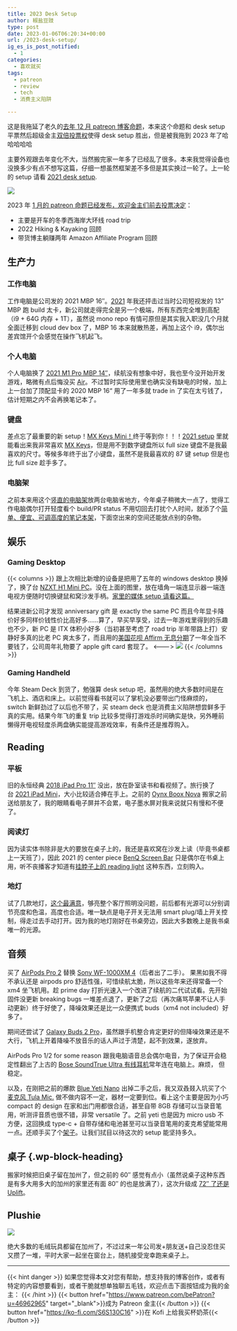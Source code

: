 ```yaml
---
title: 2023 Desk Setup
author: 椒盐豆豉
type: post
date: 2023-01-06T06:20:34+00:00
url: /2023-desk-setup/
ig_es_is_post_notified:
  - 1
categories:
  - 喜欢就买
tags:
  - patreon
  - review
  - tech
  - 消费主义陷阱

---
```


这是我拖延了老久的[去年 12 月 patreon 博客命题](https://www.patreon.com/posts/2022-shi-er-yue-75090838)，本来这个命题和 desk setup 平票然后超级金主[双倍投票权](https://www.patreon.com/posts/xin-de-ke-jin-fa-71289833)使得 desk setup 胜出，但是被我拖到 2023 年了哈哈哈哈哈

主要外观跟去年变化不大，当然搬完家一年多了已经乱了很多。本来我觉得设备也没换多少有点不想写这篇，仔细一想虽然框架差不多但是其实换过一轮了。上一轮的 setup 请看 [2021 desk setup](../desk-setup-2021/).

![](https://s3.nl-ams.scw.cloud/mtfront-blog/2023/01/DSC03379-01-1024x683.jpeg)

2023 年 [1 月的 patreon 命题已经发布，欢迎金主们前去投票决定](https://www.patreon.com/posts/76859684)：

- 主要是开车的冬季西海岸大环线 road trip
- 2022 Hiking & Kayaking 回顾
- 带货博主躺赚两年 Amazon Affiliate Program 回顾

<!--more-->

## 生产力

### 工作电脑

工作电脑是公司发的 2021 MBP 16″。[2021](../desk-setup-2021/) 年我还抨击过当时公司短视发的 13” MBP 跑 build 太卡，新公司就走得完全是另一个极端，所有东西完全堆到高配（i9 + 64G 内存 + 1T），虽然说 mono repo 有情可原但是其实我入职没几个月就全面迁移到 cloud dev box 了，MBP 16 本来就散热差，再加上这个 i9，偶尔出差宾馆开个会感觉在操作飞机起飞。

### 个人电脑

个人电脑换了 [2021 M1 Pro MBP 14″](https://amzn.to/3vKLstv)，续航没有想象中好，我也至今没开始开发游戏，略微有点后悔没买 [Air](https://amzn.to/3VJUhhP)。不过暂时实际使用里也确实没有缺电的时候，加上上一台加了顶配显卡的 2020 MBP 16“ 用了一年多就 trade in 了实在太亏钱了，估计短期之内不会再换笔记本了。

### 键盘

差点忘了最重要的新 setup！[MX Keys Mini！](https://amzn.to/3is7HOv)终于等到你！！！[2021 setup](../desk-setup-2021/) 里就能看出来我非常喜欢 [MX Keys](https://amzn.to/35uJRLJ)，但是用不到数字键盘所以 full size 键盘不是我最喜欢的尺寸。等候多年终于出了小键盘，虽然不是我最喜欢的 87 键 setup 但是也比 full size 趁手多了。

### 电脑架

之前本来用这个[竖直的电脑架](https://amzn.to/3sYaNfu)放两台电脑省地方，今年桌子稍微大一点了，觉得工作电脑偶尔打开轻度看个 build/PR status 不用切回去打扰个人时间，就添了个[简单、便宜、可调高度的笔记本架](https://amzn.to/3WNeFzK)，下面空出来的空间还能放点别的杂物。

## 娱乐 

### Gaming Desktop 
{{< columns >}}
跟上次相比新增的设备是把用了五年的 windows desktop 换掉了，换了台 [NZXT H1 Mini PC](https://nzxt.com/collection/h1-mini-pc)。没在上面的图里，放在墙角一端连显示器一端连电视方便随时切换键鼠和窝沙发手柄。[家里的媒体 setup 请看这篇。](../live-alone-new-purchase/)

结果进新公司才发现 anniversary gift 是 exactly the same PC 而且今年显卡降价好多同样价钱性价比高好多……算了，早买早享受，过去一年游戏里得到的乐趣也不少，新 PC 是 ITX 体积小好多（当初甚至考虑了 road trip 半年带路上打）安静好多真的比老 PC 爽太多了，而且用的[美国花呗 Affirm 无息分期](https://nzxt.com/collection/h1-mini-pc)了一年全当不要钱了，公司周年礼物要了 apple gift card 套现了。
<--->
![](https://s3.nl-ams.scw.cloud/mtfront-blog/2023/01/20230105_184754-scaled-e1672974101239-1536x2048.jpeg)
{{< /columns >}}

### Gaming Handheld 

今年 Steam Deck 到货了，勉强算 desk setup 吧，虽然用的绝大多数时间是在飞机上、酒店和床上。以前觉得看书就可以了掌机没必要带出门怪麻烦的，switch 新鲜劲过了以后也不带了，买 steam deck 也是消费主义陷阱想尝鲜多于真的实用。结果今年飞的重复 trip 比较多觉得打游戏杀时间确实是快，另外睡前懒得开电视轻度杀两盘确实能提高游戏效率，有条件还是推荐购入。

## Reading 

### 平板 
旧的永恒经典 [2018 iPad Pro 11″](https://amzn.to/2MVYktv) 没出，放在卧室读书和看视频了。旅行换了台 [2021 iPad Mini](https://amzn.to/3nOQfra)，大小比较适合捧在手上。之前的 [Oynx Boox Nova](../oynx-boox-nova-2-in-between-kindle-and-ipad/) 搬家之前送给朋友了，我的眼睛看电子屏并不会累，电子墨水屏对我来说就只有慢和不便了。

### 阅读灯

因为读实体书除非是大的要放在桌子上的，我还是喜欢窝在沙发上读（毕竟书桌都上一天班了），因此 2021 的 center piece [BenQ Screen Bar](https://amzn.to/39p4XMu) 只是偶尔在书桌上用，听不丧播客才知道有[挂脖子上的 reading light](https://amzn.to/3VNxf9M) 这种东西，立刻购入。

### 地灯

试了几款地灯，[这个最满意](https://amzn.to/3n704zA)，够亮整个客厅照明没问题，前后都有光源可以分别调节亮度和色温，高度也合适。唯一缺点是电子开关无法用 smart plug/墙上开关控制，得走过去手动打开。因为我的地灯刚好在书桌旁边，因此大多数晚上是我书桌唯一的光源。

## 音频

买了 [AirPods Pro 2](https://amzn.to/3fZOENk) 替换 [Sony WF-1000XM 4](https://amzn.to/3dgNlp1)（后者出了二手）。 果黑如我不得不承认还是 airpods pro 舒适性强，可惜续航太脆，所以这些年来还得常备一个 xm4 坐飞机用。趁 prime day 打折光速入一个改进了续航的二代试试看。先开始固件没更新 breaking bugs 一堆差点退了，更新了之后（再次痛骂苹果不让人手动更新）终于好使了，降噪效果还是比一众便携式 buds（xm4 not included）好多了。

期间还尝试了 [Galaxy Buds 2 Pro](https://amzn.to/3Xcj3s6)，虽然跟手机整合肯定更好的但降噪效果还是不大行，飞机上开着降噪不放音乐的话人声过于清楚，起不到效果，遂放弃。

AirPods Pro 1/2 for some reason 跟我电脑语音总会偶尔电音，为了保证开会稳定性翻出了上古的 [Bose SoundTrue Ultra 有线耳机](https://amzn.to/3IuCp7w)常年连在电脑上。麻烦， 但稳定。

以及，在刚把之前的爆款 [Blue Yeti Nano](https://amzn.to/3owiok6) 出掉二手之后，我又双叒叕入坑买了个[麦克风 Tula Mic.](https://amzn.to/3jQSt9u) 做不做内容不一定，器材一定要到位。看上这个主要是因为小巧 compact 的 design 在家和出门用都很合适，甚至自带 8GB 存储可以当录音笔用，听测评音质也很不错，非常 versatile 了。之前 yeti 也是因为 micro usb 不方便，这回换成 type-c + 自带存储和电池甚至可以当录音笔用的麦克希望能常用一点。还顺手买了个[架子](https://amzn.to/3jOOxpI)。让我们拭目以待这次的 setup 能坚持多久。

## 桌子 {.wp-block-heading}

搬家时候把旧桌子留在加州了，但之前的 60″ 感觉有点小（虽然说桌子这种东西是有多大用多大的加州的家里还有面 80″ 的也是放满了），这次升级成 [72″ 了还是 Uplift](https://amzn.to/3bt9WOO)。

## Plushie 
![](https://s3.nl-ams.scw.cloud/mtfront-blog/2023/01/DSC03382-2048x1365.jpeg)

绝大多数的毛绒玩具都留在加州了，不过过来一年公司发+朋友送+自己没忍住买又攒了一堆，平时大家一起坐在窗台上，随机接受宠幸跑来桌子上。

---
{{< hint danger >}}
如果您觉得本文对您有帮助，想支持我的博客创作，或者有特定的内容想要看到，或者干脆就想单独聊五毛钱，欢迎点击下面按钮成为我的金主：
{{< /hint >}}
{{< button href="https://www.patreon.com/bePatron?u=46962965" target="_blank">}}成为 Patreon 金主{{< /button >}}
{{< button href="https://ko-fi.com/S6S130C16" >}}在 Kofi 上给我买杯奶茶{{< /button >}}